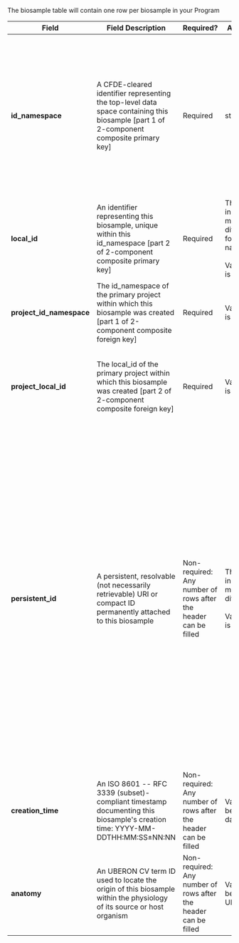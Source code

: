 The biosample table will contain one row per biosample in your Program

Field | Field Description | Required? |  Attributes | Extra Info 
------|-------------------|-----------|-------------|------------
**id_namespace** | A CFDE-cleared identifier representing the top-level data space containing this biosample [part 1 of 2-component composite primary key] | Required | string | `id_namespace` is a unique URI prefix pre-registered with CFDE and attached to your program (or a subset of your program) that identifies anything labeled with it as belonging to you. Please see the [technical documentation](https://docs.nih-cfde.org/en/latest/c2m2/draft-C2M2_specification/#c2m2-identifiers) for a full discussion of how this information is built and used.
**local_id** | An identifier representing this biosample, unique within this id_namespace [part 2 of 2-component composite primary key] | Required |  The value in each row must be different for a given namespace <br /> <br /> Value type is string
**project_id_namespace** | The id_namespace of the primary project within which this biosample was created [part 1 of 2-component composite foreign key] | Required| Value type is string | If you have not implemented multiple namespaces, this will be the same as id_namespace. 
**project_local_id** | The local_id of the primary project within which this biosample was created [part 2 of 2-component composite foreign key] | Required | Value type is string | For each row (each biosample), this will be the value of 'local_id' in the [project table](./TableInfo:-project.tsv) for the project this biosample came from
**persistent_id** | A persistent, resolvable (not necessarily retrievable) URI or compact ID permanently attached to this biosample | Non-required: Any number of rows after the header can be filled | The value in each row must be different<br /> <br /> Value type is string | Meant to serve as a permanent address to which landing pages (which summarize metadata associated with this file) and other relevant annotations and functions can optionally be attached, including information enabling resolution to a network location from which the file can be downloaded. <br /><br />**Actual network locations must not be embedded directly within this identifier: one level of indirection is required in order to protect persistent_id values from changes in network location over time as files are moved around.**
**creation_time** | An ISO 8601 -- RFC 3339 (subset)-compliant timestamp documenting this biosample's creation time: YYYY-MM-DDTHH:MM:SS±NN:NN | Non-required: Any number of rows after the header can be filled |  Value must be datetime | Example valid dates: <br />`2021-01-08`<br /> `2021-01-08T00:45:40Z`<br /> `2021-01-08T00:45:40+00:00`
**anatomy** | An UBERON CV term ID used to locate the origin of this biosample within the physiology of its source or host organism | Non-required: Any number of rows after the header can be filled |  Value must be a valid UBERON ID  | [UBERON lookup service](https://www.ebi.ac.uk/ols/ontologies/uberon) <br /> Example valid UBERON IDs: <br />`UBERON:0001988`<br /> `UBERON:0001052`<br /> `UBERON:0006956`
